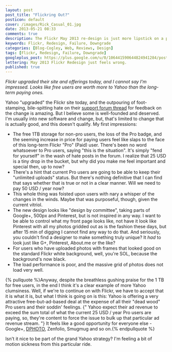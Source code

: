```yaml
---
layout: post
post_title: "Flickring Out?"
posticon: default
cover: /images/Rick_Casual_01.jpg
date: 2013-05-21 08:33
comments: true
description: The Flickr May 2013 re-design is just more lipstick on a pig.
keywords: Flickr, Redesign, Failure, Downgrade
categories: [Blog-Cogley, Web, Reviews, Design]
tags: [Flickr, Redesign, Failure, Downgrade]
googleplus_post: https://plus.google.com/u/0/106441590644824941284/posts/aHC9dkZrCpA
lettering: May 2013 Flickr Redesign just feels wrong.
published: true
---
```


_Flickr upgraded their site and offerings today, and I cannot say I'm impressed. Looks like free users are worth more to Yahoo than the long-term paying ones._ 

<!--more--> 

Yahoo "upgraded" the Flickr site today, and the outpouring of foot-stamping, bile-spitting hate on their [support forum thread][1] for feedback on the change is amazing. But I believe some is well-founded and deserved. I'm usually into new software and change, but, that's limited to change that is actually good, and this doesn't qualify. My first impressions: 

* The free 1TB storage for non-pro users, the loss of the Pro badge, and the seeming increase in price for paying users feel like slaps to the face of this long-term Flickr "Pro" (Paid) user. There's been no word whatsoever to Pro users, saying "this is the situation". It's simply "fend for yourself" in the wash of hate posts in the forum. I realize that 25 USD is a tiny drop in the bucket, but why did you make me feel important and special then, up to now? 
* There's a hint that current Pro users are going to be able to keep their "unlimited uploads" status. But there's nothing definitive that I can find that says whether that is true or not in a clear manner. Will we need to pay 50 USD / year now? 
* This whole thing was foisted upon users with nary a whisper of the changes in the winds. Maybe that was purposeful, though, given the current vitriol.
* The new design looks like "design by committee", taking parts of Google+, 500px and Pinterest, but is not inspired in any way. I want to be able to control what my front page looks like, not have it look like Pinterest with all my photos gridded out as is the fashion these days, but after 15 min of digging I cannot find any way to do that. And seriously, you couldn't find a designer to make something truly unique? It _had_ to look just like G+, Pinterest, About.me or the like? 
* For users who have uploaded photos with frames that looked good on the standard Flickr white background, well, you're SOL, because the background's now black. 
* The load performance is poor, and the massive grid of photos does not load very well. 

{% pullquote %}Anyway, despite the breathless gushing praise for the 1 TB for free users, in the end I think it's a clear example of more Yahoo clumsiness. Well, if we're to continue on with Flickr, we have to accept that it is what it is, but what I think is going on is this: Yahoo is offering a very attractive free-but-ad-based deal at the expense of all their "dead wood" Pro users and their soddin' feelings. {" Yahoo expect their ad revenue to exceed the sum total of what the current 25 USD / year Pro users are paying, so, they're content to force the issue to bulk up that particular ad revenue stream. "} It feels like a good opportunity for everyone else - Google+, [DPHOTO][2], Zenfolio, Smugmug and so on.{% endpullquote %}

Isn't it nice to be part of the grand Yahoo strategy? I'm feeling a bit of motion sickness from this particular ride.

[1]:	http://www.flickr.com/help/forum/en-us/72157633547442506/ "Flickr Support Forum Thread"
[2]:	http://www.dphoto.com "DPHOTO"